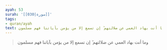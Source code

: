 ```yaml
---
ayah: 53
surah: '[[030|سورة]]'
tags:
- quran/ayah
text: وما أنت بهاد العمي عن ضلالتهم ۖ إن تسمع إلا من يؤمن بآياتنا فهم مسلمون
---
```

> وما أنت بهاد العمي عن ضلالتهم ۖ إن تسمع إلا من يؤمن بآياتنا فهم مسلمون
